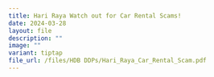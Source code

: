 ```yaml
---
title: Hari Raya Watch out for Car Rental Scams!
date: 2024-03-28
layout: file
description: ""
image: ""
variant: tiptap
file_url: /files/HDB DDPs/Hari_Raya_Car_Rental_Scam.pdf
---
```

